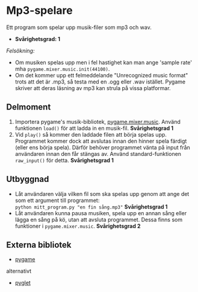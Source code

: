 # Mp3-spelare

Ett program som spelar upp musik-filer som mp3 och wav.

- **Svårighetsgrad: 1**

*Felsökning:*

- Om musiken spelas upp men i fel hastighet kan man ange 'sample rate' mha `pygame.mixer.music.init(44100)`.
- Om det kommer upp ett felmeddelande "Unrecognized music format" trots att det är .mp3, så testa med en .ogg eller .wav istället. Pygame skriver att deras läsning av mp3 kan strula på vissa platformar.


## Delmoment

1. Importera pygame's musik-bibliotek, [pygame.mixer.music](http://www.pygame.org/docs/ref/music.html). Använd funktionen `load()` för att ladda in en musik-fil. **Svårighetsgrad 1**
2. Vid `play()` så kommer den laddade filen att börja spelas upp. Programmet kommer dock att avslutas innan den hinner spela färdigt (eller ens börja spela). Därför behöver programmet vänta på input från användaren innan den får stängas av. Använd standard-funktionen `raw_input()` för detta. **Svårighetsgrad 1**

## Utbyggnad
* Låt användaren välja vilken fil som ska spelas upp genom att ange det som ett argument till programmet:  
`python mitt_program.py "en fin sång.mp3"` **Svårighetsgrad 1**
* Låt användaren kunna pausa musiken, spela upp en annan sång eller lägga en sång på kö, utan att avsluta programmet. Dessa finns som funktioner i `pygame.mixer.music`. **Svårighetsgrad 2**

## Externa bibliotek
* [pygame](http://www.pygame.org/)

alternativt

* [pyglet](http://www.pyglet.org/download.html)